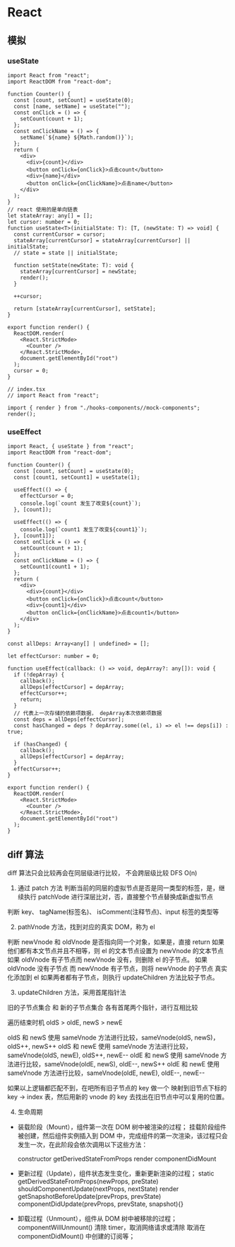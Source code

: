 # React

## 模拟

### useState

```tsx
import React from "react";
import ReactDOM from "react-dom";

function Counter() {
  const [count, setCount] = useState(0);
  const [name, setName] = useState("");
  const onClick = () => {
    setCount(count + 1);
  };
  const onClickName = () => {
    setName(`${name} ${Math.random()}`);
  };
  return (
    <div>
      <div>{count}</div>
      <button onClick={onClick}>点击count</button>
      <div>{name}</div>
      <button onClick={onClickName}>点击name</button>
    </div>
  );
}
// react 使用的是单向链表
let stateArray: any[] = [];
let cursor: number = 0;
function useState<T>(initialState: T): [T, (newState: T) => void] {
  const currentCursor = cursor;
  stateArray[currentCursor] = stateArray[currentCursor] || initialState;
  // state = state || initialState;

  function setState(newState: T): void {
    stateArray[currentCursor] = newState;
    render();
  }

  ++cursor;

  return [stateArray[currentCursor], setState];
}

export function render() {
  ReactDOM.render(
    <React.StrictMode>
      <Counter />
    </React.StrictMode>,
    document.getElementById("root")
  );
  cursor = 0;
}
```

```tsx
// index.tsx
// import React from "react";

import { render } from "./hooks-components//mock-components";
render();
```

### useEffect

```tsx
import React, { useState } from "react";
import ReactDOM from "react-dom";

function Counter() {
  const [count, setCount] = useState(0);
  const [count1, setCount1] = useState(1);

  useEffect(() => {
    effectCursor = 0;
    console.log(`count 发生了改变${count}`);
  }, [count]);

  useEffect(() => {
    console.log(`count1 发生了改变${count1}`);
  }, [count1]);
  const onClick = () => {
    setCount(count + 1);
  };
  const onClickName = () => {
    setCount1(count1 + 1);
  };
  return (
    <div>
      <div>{count}</div>
      <button onClick={onClick}>点击count</button>
      <div>{count1}</div>
      <button onClick={onClickName}>点击count1</button>
    </div>
  );
}

const allDeps: Array<any[] | undefined> = [];

let effectCursor: number = 0;

function useEffect(callback: () => void, depArray?: any[]): void {
  if (!depArray) {
    callback();
    allDeps[effectCursor] = depArray;
    effectCursor++;
    return;
  }
  // 代表上一次存储的依赖项数据， depArray本次依赖项数据
  const deps = allDeps[effectCursor];
  const hasChanged = deps ? depArray.some((el, i) => el !== deps[i]) : true;

  if (hasChanged) {
    callback();
    allDeps[effectCursor] = depArray;
  }
  effectCursor++;
}

export function render() {
  ReactDOM.render(
    <React.StrictMode>
      <Counter />
    </React.StrictMode>,
    document.getElementById("root")
  );
}
```

## diff 算法

diff 算法只会比较再会在同层级进行比较， 不会跨层级比较 DFS O(n)

1. 通过 patch 方法 判断当前的同层的虚拟节点是否是同一类型的标签，是，继续执行 patchVode 进行深层比对，否，直接整个节点替换成新虚拟节点

判断 key、 tagName(标签名)、 isComment(注释节点)、input 标签的类型等

2. pathVnode 方法，找到对应的真实 DOM，称为 el

判断 newVnode 和 oldVnode 是否指向同一个对象，如果是，直接 return
如果他们都有本文节点并且不相等，则 el 的文本节点设置为 newVnode 的文本节点
如果 oldVnode 有子节点而 newVnode 没有，则删除 el 的子节点。
如果 oldVnode 没有子节点 而 newVnode 有子节点，则将 newVnode 的子节点 真实化添加到 el
如果两者都有子节点，则执行 updateChildren 方法比较子节点。

3. updateChildren 方法，采用首尾指针法

旧的子节点集合 和 新的子节点集合 各有首尾两个指针，进行互相比较

遍历结束时机 oldS > oldE, newS > newE

oldS 和 newS 使用 sameVnode 方法进行比较，sameVnode(oldS, newS)， oldS++, newS++
oldS 和 newE 使用 sameVnode 方法进行比较，sameVnode(oldS, newE), oldS++, newE--
oldE 和 newS 使用 sameVnode 方法进行比较，sameVnode(oldE, newS), oldE--, newS++
oldE 和 newE 使用 sameVnode 方法进行比较，sameVnode(oldE, newE), oldE--, newE--

如果以上逻辑都匹配不到，在吧所有旧子节点的 key 做一个 映射到旧节点下标的 key -> index 表，然后用新的 vnode 的 key 去找出在旧节点中可以复用的位置。

4. 生命周期

- 装载阶段（Mount），组件第一次在 DOM 树中被渲染的过程；
  挂载阶段组件被创建，然后组件实例插入到 DOM 中，完成组件的第一次渲染，该过程只会发生一次，在此阶段会依次调用以下这些方法：

  constructor
  getDerivedStateFromProps
  render
  componentDidMount

- 更新过程（Update），组件状态发生变化，重新更新渲染的过程；
  static getDerivedStateFromProps(newProps, preState)
  shouldComponentUpdate(nextProps, nextState)
  render
  getSnapshotBeforeUpdate(prevProps, prevState)
  componentDidUpdate(prevProps, prevState, snapshot){}
- 卸载过程（Unmount），组件从 DOM 树中被移除的过程；
  componentWillUnmount()
  清除 timer，取消网络请求或清除
  取消在 componentDidMount() 中创建的订阅等；
